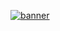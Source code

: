 [![banner](https://user-images.githubusercontent.com/20259832/234910881-4cfce7ee-2322-48ec-bf73-3b1fe8ac9534.svg)](http://alejandrollanganate.com/)

